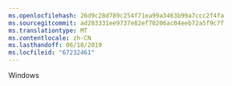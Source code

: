 ```yaml
---
ms.openlocfilehash: 26d9c28d789c254f71ea99a3463b99a7ccc2f4fa
ms.sourcegitcommit: ad203331ee9737e82ef70206ac04eeb72a5f9c7f
ms.translationtype: MT
ms.contentlocale: zh-CN
ms.lasthandoff: 06/18/2019
ms.locfileid: "67232461"
---
```

Windows